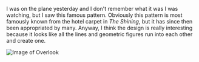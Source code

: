 I was on the plane yesterday and I don't remember what it was I was watching, but I saw this famous pattern. Obviously this pattern is most famously known from the hotel carpet in *The Shining*, but it has since then been appropriated by many. Anyway, I think the design is really interesting because it looks like all the lines and geometric figures run into each other and create one.

![Image of Overlook](/web1-sp/img/ShiningCarpet.jpg)
